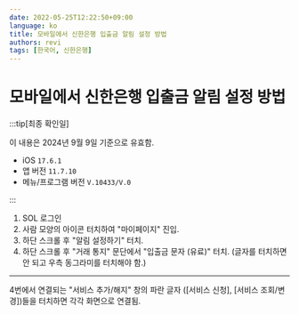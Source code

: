```yaml
---
date: 2022-05-25T12:22:50+09:00
language: ko
title: 모바일에서 신한은행 입출금 알림 설정 방법
authors: revi
tags: [한국어, 신한은행]
---
```


<!--
SPDX-FileCopyrightText: (C) 2022 Hong Yongmin (https://revi.xyz/) <yewon@revi.email>

SPDX-License-Identifier: LicenseRef-CC-BY-ND-2.0-KR
-->

# 모바일에서 신한은행 입출금 알림 설정 방법

:::tip[최종 확인일]

이 내용은 2024년 9월 9일 기준으로 유효함.

- iOS `17.6.1`
- 앱 버전 `11.7.10`
- 메뉴/프로그램 버전 `V.10433/V.0`

:::

1. SOL 로그인
1. 사람 모양의 아이콘 터치하여 "마이페이지" 진입.
1. 하단 스크롤 후 "알림 설정하기" 터치.
1. 하단 스크롤 후 "거래 통지" 문단에서 "입출금 문자 (유료)" 터치.
   (글자를 터치하면 안 되고 우측 동그라미를 터치해야 함.)

<!-- truncate -->

---

4번에서 연결되는 "서비스 추가/해지" 창의 파란 글자 ([서비스 신청], [서비스 조회/변경])들을
터치하면 각각 화면으로 연결됨.
